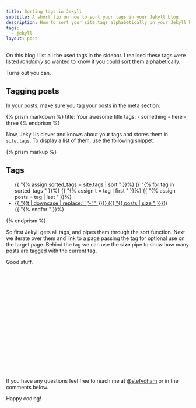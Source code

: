 ```yaml
---
title: Sorting tags in Jekyll
subtitle: A short tip on how to sort your tags in your Jekyll blog
description: How to sort your site.tags alphabetically in your Jekyll blog
tags:
  - jekyll
layout: post
---
```


On this blog I list all the used tags in the sidebar. I realised these tags were listed _randomly_ so wanted to know if you could sort them alphabetically.

Turns out you can.

## Tagging posts
In your posts, make sure you tag your posts in the meta section:

{% prism markdown %}
title: Your awesome title
tags:
	- something
	- here
	- three
{% endprism %}

Now, Jekyll is clever and knows about your tags and stores them in `site.tags`. To display a list of them, use the following snippet:

{% prism markup %}
<h2>Tags</h2>
<ul>
{{ "{% assign sorted_tags = site.tags | sort " }}%}
{{ "{% for tag in sorted_tags " }}%}
  {{ "{% assign t = tag | first " }}%}
  {{ "{% assign posts = tag | last " }}%}
  <li>
  	<a href="/tags/# {{ "{{ t | downcase | replace:' ','-'" }}}}">
		{{ "{{t | downcase | replace:' ','-' " }}}} 
  		<span>({{ "{{ posts | size " }}}})</span>
  	</a>
  </li>
{{ "{% endfor " }}%}
</ul>
{% endprism %}

So first Jekyll gets all tags, and pipes them through the sort function. Next we iterate over them and link to a page passing the tag for optional use on the target page. Behind the tag we can use the **size** pipe to show how many posts are tagged with the current tag.

Good stuff.

<!-- Rectangle Ad -->
<center>
<ins class="adsbygoogle"
     style="display:inline-block;width:336px;height:280px"
     data-ad-client="ca-pub-0534492338431642"
     data-ad-slot="3199566305"></ins>
</center>
<script>
(adsbygoogle = window.adsbygoogle || []).push({});
</script>

If you have any questions feel free to reach me at [@stefvdham](http://twitter.com/stefvdham) or in the comments below.

Happy coding!

